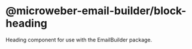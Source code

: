 # @microweber-email-builder/block-heading

Heading component for use with the EmailBuilder package.
